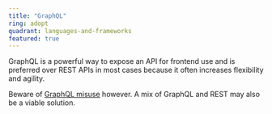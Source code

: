 ```yaml
---
title: "GraphQL"
ring: adopt
quadrant: languages-and-frameworks
featured: true
---
```


GraphQL is a powerful way to expose an API for frontend use and is preferred over REST APIs in most
cases because it often increases flexibility and agility.

Beware
of [GraphQL misuse](https://www.thoughtworks.com/radar/techniques/graphql-for-server-side-resource-aggregation)
however. A mix of GraphQL and REST may also be a viable solution.